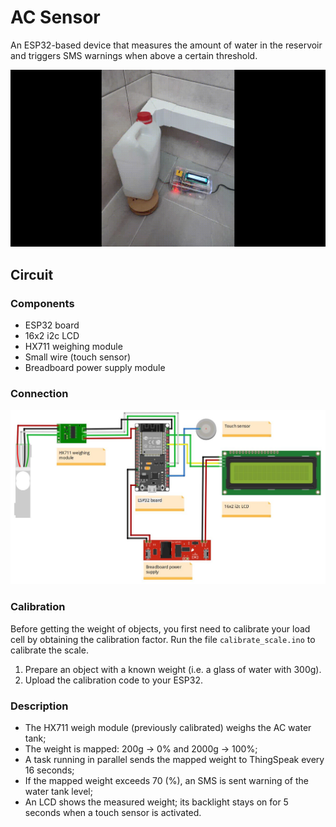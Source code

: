 # AC Sensor
An ESP32-based device that measures the amount of water in the reservoir and triggers SMS warnings when above a certain threshold. 

![Project gif](assets/project_vid.gif)


## Circuit
### Components
* ESP32 board
* 16x2 i2c LCD
* HX711 weighing module
* Small wire (touch sensor)
* Breadboard power supply module

### Connection
![Project diagram](assets/circuit_diagram.JPG)

### Calibration
Before getting the weight of objects, you first need to calibrate your load cell by obtaining the calibration factor. Run the file ```calibrate_scale.ino``` to calibrate the scale.
1. Prepare an object with a known weight (i.e. a glass of water with 300g).
2. Upload the calibration code to your ESP32.


### Description
* The HX711 weigh module (previously calibrated) weighs the AC water tank; 
* The weight is mapped: 200g -> 0% and 2000g -> 100%;
* A task running in parallel sends the mapped weight to ThingSpeak every 16 seconds;
* If the mapped weight exceeds 70 (%), an SMS is sent warning of the water tank level;
* An LCD shows the measured weight; its backlight stays on for 5 seconds when a touch sensor is activated.




